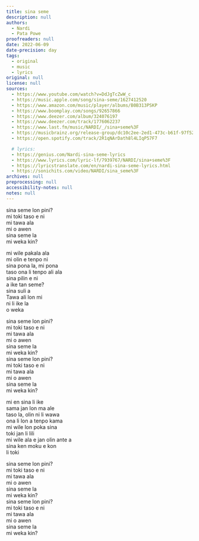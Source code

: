 ```yaml
---
title: sina seme
description: null
authors:
  - Nardi
  - Pata Powe
proofreaders: null
date: 2022-06-09
date-precision: day
tags:
  - original
  - music
  - lyrics
original: null
license: null
sources:
  - https://www.youtube.com/watch?v=DdJgTcZwW_c
  - https://music.apple.com/song/sina-seme/1627412520
  - https://www.amazon.com/music/player/albums/B0B313PSKP
  - https://www.boomplay.com/songs/92657866
  - https://www.deezer.com/album/324076197
  - https://www.deezer.com/track/1776062237
  - https://www.last.fm/music/NARDI/_/sina+seme%3F
  - https://musicbrainz.org/release-group/dc10c2ee-2ed1-473c-b61f-97f525aa30ca
  - https://open.spotify.com/track/2R1qNArDath8l4LIqP57F7

  # lyrics:
  - https://genius.com/Nardi-sina-seme-lyrics
  - https://www.lyrics.com/lyric-lf/7939767/NARDI/sina+seme%3F
  - https://lyricstranslate.com/en/nardi-sina-seme-lyrics.html
  - https://sonichits.com/video/NARDI/sina_seme%3F
archives: null
preprocessing: null
accessibility-notes: null
notes: null
---
```


sina seme lon pini?  \
mi toki taso e ni  \
mi tawa ala  \
mi o awen  \
sina seme la  \
mi weka kin?

mi wile pakala ala  \
mi olin e tenpo ni  \
sina pona la, mi pona  \
taso ona li tenpo ali ala  \
sina pilin e ni  \
a ike tan seme?  \
sina suli a  \
Tawa ali lon mi  \
ni li ike la  \
o weka

sina seme lon pini?  \
mi toki taso e ni  \
mi tawa ala  \
mi o awen  \
sina seme la  \
mi weka kin?  \
sina seme lon pini?  \
mi toki taso e ni  \
mi tawa ala  \
mi o awen  \
sina seme la  \
mi weka kin?

mi en sina li ike  \
sama jan lon ma ale  \
taso la, olin ni li wawa  \
ona li lon a tenpo kama  \
mi wile lon poka sina  \
toki jan li lili  \
mi wile ala e jan olin ante a  \
sina ken moku e kon  \
li toki

sina seme lon pini?  \
mi toki taso e ni  \
mi tawa ala  \
mi o awen  \
sina seme la  \
mi weka kin?  \
sina seme lon pini?  \
mi toki taso e ni  \
mi tawa ala  \
mi o awen  \
sina seme la  \
mi weka kin?
